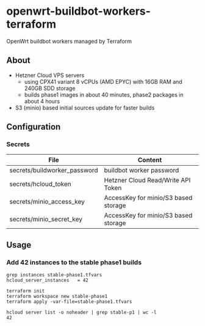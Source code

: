 # openwrt-buildbot-workers-terraform
OpenWrt buildbot workers managed by Terraform

## About

* Hetzner Cloud VPS servers 
  * using CPX41 variant 8 vCPUs (AMD EPYC) with 16GB RAM and 240GB SDD storage
  * builds phase1 images in about 40 minutes, phase2 packages in about 4 hours
* S3 (minio) based initial sources update for faster builds

## Configuration

### Secrets

| File | Content |
| -------------- | --------- |
secrets/buildworker_password | buildbot worker password |
secrets/hcloud_token | Hetzner Cloud Read/Write API Token |
secrets/minio_access_key | AccessKey for minio/S3 based storage |
secrets/minio_secret_key | AccessKey for minio/S3 based storage |

## Usage
### Add 42 instances to the stable phase1 builds

```shell
grep instances stable-phase1.tfvars
hcloud_server_instances   = 42

terraform init
terraform workspace new stable-phase1
terraform apply -var-file=stable-phase1.tfvars

hcloud server list -o noheader | grep stable-p1 | wc -l
42
```
